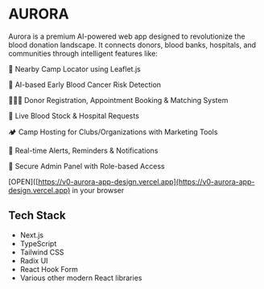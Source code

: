# AURORA

Aurora is a premium AI-powered web app designed to revolutionize the blood donation landscape. It connects donors, blood banks, hospitals, and communities through intelligent features like:

📍 Nearby Camp Locator using Leaflet.js

🧬 AI-based Early Blood Cancer Risk Detection

🧑‍🤝‍🧑 Donor Registration, Appointment Booking & Matching System

🏥 Live Blood Stock & Hospital Requests

🏕️ Camp Hosting for Clubs/Organizations with Marketing Tools

🔔 Real-time Alerts, Reminders & Notifications

🔐 Secure Admin Panel with Role-based Access


  [OPEN]([https://v0-aurora-app-design.vercel.app](https://v0-aurora-app-design.vercel.app) in your browser

## Tech Stack

- Next.js
- TypeScript
- Tailwind CSS
- Radix UI
- React Hook Form
- Various other modern React libraries

